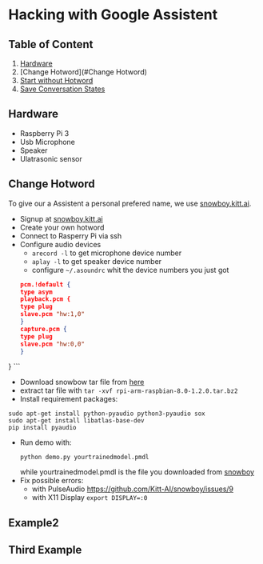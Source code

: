 # Hacking with Google Assistent

## Table of Content
1. [Hardware](#Hardware)
2. [Change Hotword](#Change Hotword)
3. [Start without Hotword](#example2)
4. [Save Conversation States](#third-example)


## Hardware 
* Raspberry Pi 3
* Usb Microphone
* Speaker
* Ulatrasonic sensor


## Change Hotword   
To give our a Assistent a personal prefered name, we use [snowboy.kitt.ai](www.snowboy.kitt.ai).

* Signup at [snowboy.kitt.ai](www.snowboy.kitt.ai)
* Create your own hotword
* Connect to Rasperry Pi via ssh
* Configure audio devices
	* ```arecord -l``` to get microphone device number
	* ```aplay -l``` to get speaker device number
	* configure ```~/.asoundrc``` whit the device numbers you just got
	```json
	pcm.!default {
  type asym
  playback.pcm {
  type plug
  slave.pcm "hw:1,0"
  }
  capture.pcm {
  type plug
  slave.pcm "hw:0,0"
  }
}
	```
* Download snowbow tar file from [here](http://docs.kitt.ai/snowboy/#downloads) 
* extract tar file with ```tar -xvf rpi-arm-raspbian-8.0-1.2.0.tar.bz2```
* Install requirement packages:
```
sudo apt-get install python-pyaudio python3-pyaudio sox
sudo apt-get install libatlas-base-dev
pip install pyaudio
```
* Run demo with:
	```
	python demo.py yourtrainedmodel.pmdl
	```
	while yourtrainedmodel.pmdl is the file you downloaded from [snowboy](www.snowboy.kitt.ai)
* Fix possible errors:
	* with PulseAudio
	https://github.com/Kitt-AI/snowboy/issues/9
	* with X11 Display
	```export DISPLAY=:0```



	


## Example2
## Third Example
